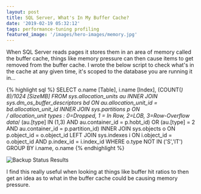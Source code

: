 ```yaml
---
layout: post
title: SQL Server, What's In My Buffer Cache?
date: '2019-02-19 05:32:12'
tags: performance-tuning profiling
featured_image: '/images/hero-images/memory.jpg'
---
```

When SQL Server reads pages it stores them in an area of memory called the buffer cache, things like memory pressure can then cause items to get removed from the buffer cache. I wrote the below script to check what's in the cache at any given time, it's scoped to the database you are running it in...

{% highlight sql %}
SELECT 
    o.name [Table],
    i.name [Index],
    (COUNT(*) *8)/1024 [SizeMB]
FROM
    sys.allocation_units au 
    INNER JOIN sys.dm_os_buffer_descriptors bd ON au.allocation_unit_id = bd.allocation_unit_id
    INNER JOIN sys.partitions p ON  
        /* allocation_unit types : 
            0=Dropped, 
            1 = In Row, 
            2=LOB, 
            3=Row-Overflow data*/
        (au.[type] IN (1,3) AND au.container_id = p.hobt_id) 
        OR (au.[type] = 2 AND au.container_id = p.partition_id)
    INNER JOIN sys.objects o ON p.object_id = o.object_id
    LEFT JOIN sys.indexes i ON i.object_id = o.object_id AND p.index_id = i.index_id
 WHERE 
    o.type NOT IN ('S','IT') 
GROUP BY
    i.name,
    o.name
{% endhighlight %}

![Backup Status Results]({{site.url}}/content/images/2019-Buffer-Cache/cache-result.PNG)

I find this really useful when looking at things like buffer hit ratios to then get an idea as to what in the buffer cache could be causing memory pressure.